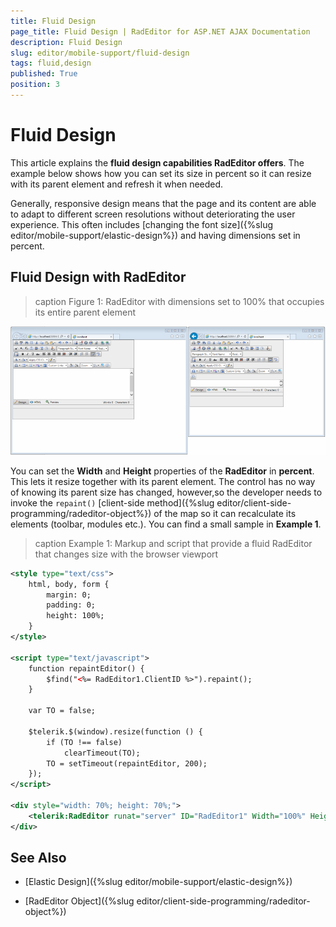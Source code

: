 ```yaml
---
title: Fluid Design
page_title: Fluid Design | RadEditor for ASP.NET AJAX Documentation
description: Fluid Design
slug: editor/mobile-support/fluid-design
tags: fluid,design
published: True
position: 3
---
```


# Fluid Design

This article explains the **fluid design capabilities RadEditor offers**.	The example below shows how you can set its size in percent so it can resize with its parent element and refresh it when needed.

Generally, responsive design means that the page and its content are able to adapt to different screen resolutions without deteriorating the user experience.	This often includes [changing the font size]({%slug editor/mobile-support/elastic-design%}) and having dimensions set in percent.

## Fluid Design with RadEditor

>caption Figure 1: RadEditor with dimensions set to 100% that occupies its entire parent element

![editor-fluid-design](images/editor-fluid-design.png)

You can set the **Width** and **Height** properties of the **RadEditor** in **percent**. This lets it resize together with its parent element. The control has no way of knowing its parent size has changed, however,so the developer needs to invoke the `repaint()` [client-side method]({%slug editor/client-side-programming/radeditor-object%}) of the map so it can recalculate its elements (toolbar, modules etc.). You can find a small sample in **Example 1**.

>caption Example 1: Markup and script that provide a fluid RadEditor that changes size with the browser viewport

````XML
<style type="text/css">
	html, body, form {
		margin: 0;
		padding: 0;
		height: 100%;
	}
</style>

<script type="text/javascript">
	function repaintEditor() {
		$find("<%= RadEditor1.ClientID %>").repaint();
	}

	var TO = false;

	$telerik.$(window).resize(function () {
		if (TO !== false)
			clearTimeout(TO);
		TO = setTimeout(repaintEditor, 200);
	});
</script>

<div style="width: 70%; height: 70%;">
	<telerik:RadEditor runat="server" ID="RadEditor1" Width="100%" Height="100%"></telerik:RadEditor>
</div>
````



## See Also

 * [Elastic Design]({%slug editor/mobile-support/elastic-design%})

 * [RadEditor Object]({%slug editor/client-side-programming/radeditor-object%})
